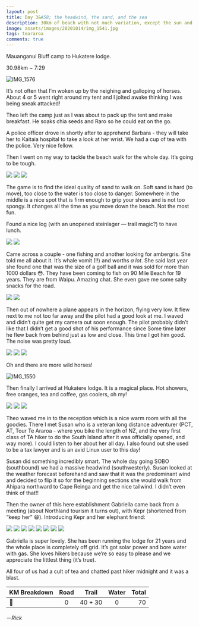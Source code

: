 ```yaml
---
layout: post
title: Day 3&#58; the headwind, the sand, and the sea
description: 30km of beach with not much variation, except the sun and the tide. But no fret, we got planes! More horses! And salty snacks!
image: assets/images/20201014/img_1541.jpg
tags: teararoa
comments: true
---
```


Mauanganui Bluff camp to Hukatere lodge.

30.98km ~ 7:29

![IMG_1576](/assets/images/20201014/img_1576.jpg)

It’s not often that I’m woken up by the neighing and galloping of horses. About 4 or 5 went right around my tent and I jolted awake thinking I was being sneak attacked!

Theo left the camp just as I was about to pack up the tent and make breakfast. He soaks chia seeds and Raro so he could eat on the go.

A police officer drove in shortly after to apprehend Barbara - they will take her to Kaitaia hospital to take a look at her wrist. We had a cup of tea with the police. Very nice fellow.

Then I went on my way to tackle the beach walk for the whole day. It’s going to be tough.

<div class="gallery" data-columns="3">
  <img src="/assets/images/20201014/img_1519.jpg">
  <img src="/assets/images/20201014/img_1521.jpg">
  <img src="/assets/images/20201014/img_1522.jpg">
</div>

The game is to find the ideal quality of sand to walk on. Soft sand is hard (to move), too close to the water is too close to danger. Somewhere in the middle is a nice spot that is firm enough to grip your shoes and is not too spongy. It changes all the time as you move down the beach. Not the most fun.

Found a nice log (with an unopened steinlager — trail magic?) to have lunch.

<div class="gallery" data-columns="2">
  <img src="/assets/images/20201014/img_1527.jpg">
  <img src="/assets/images/20201014/img_1529.jpg">
</div>

Came across a couple - one fishing and  another looking for ambergris. She told me all about it. It’s whale vomit (!!) and worths *a lot*. She said last year she found one that was the size of a golf ball and it was sold for more than 1000 dollars 😳. They have been coming to fish on 90 Mile Beach for 19 years. They are from Waipu. Amazing chat. She even gave me some salty snacks for the road.

<div class="gallery" data-columns="2">
  <img src="/assets/images/20201014/img_1530.jpg">
  <img src="/assets/images/20201014/img_1531.jpg">
</div>

Then out of nowhere a plane appears in the horizon, flying very low. It flew next to me not too far away and the pilot had a good look at me. I waved and didn’t quite get my camera out soon enough. The pilot probably didn’t like that I didn’t get a good shot of his performance since Some time later he flew back from behind just as low and close. This time I got him good. The noise was pretty loud.

<div class="gallery" data-columns="3">
  <img src="/assets/images/20201014/img_1540.jpg">
  <img src="/assets/images/20201014/img_1541.jpg">
  <img src="/assets/images/20201014/img_1542.jpg">
</div>

Oh and there are more wild horses!

![IMG_1550](/assets/images/20201014/img_1550.jpg)

Then finally I arrived at Hukatere lodge. It is a magical place. Hot showers, free oranges, tea and coffee, gas coolers, oh my!

<div class="gallery" data-columns="3">
  <img src="/assets/images/20201014/img_1552.jpg">
  <img src="/assets/images/20201014/img_1562.jpg">
  <img src="/assets/images/20201014/img_1577.jpg">
</div>

Theo waved me in to the reception which is a nice warm room with all the goodies. There I met Susan who is a veteran long distance adventurer (PCT, AT, Tour Te Araroa - where you bike the length of NZ, and the very first class of TA hiker to do the South Island after it was officially opened, and way more). I could listen to her about her all day. I also found out she used to be a tax lawyer and is an avid Linux user to this day!

Susan did something incredibly smart. The whole day going SOBO (southbound) we had a massive headwind (southwesterly). Susan looked at the weather forecast beforehand and saw that it was the predominant wind and decided to flip it so for the beginning sections she would walk from Ahipara northward to Cape Reinga and get the nice tailwind. I didn’t even think of that!! 

Then the owner of this here establishment Gabriella came back from a meeting (about Northland tourism it turns out), with Kepr (shortened from “keep her” 😄). Introducing Kepr and her elephant friend:

<div class="gallery" data-columns="3">
  <img src="/assets/images/20201014/img_1579.jpg">
  <img src="/assets/images/20201014/img_1580.jpg">
  <img src="/assets/images/20201014/img_1582.jpg">
  <img src="/assets/images/20201014/img_1583.jpg">
  <img src="/assets/images/20201014/img_1584.jpg">
  <img src="/assets/images/20201014/img_1585.jpg">
  <img src="/assets/images/20201014/img_1586.jpg">
  <img src="/assets/images/20201014/img_1587.jpg">
</div>

Gabriella is super lovely. She has been running the lodge for 21 years and the whole place is completely off grid. It’s got solar power and bore water with gas. She loves hikers because we’re so easy to please and we appreciate the littlest thing (it’s true).

All four of us had a cult of tea and chatted past hiker midnight and it was a blast.


| KM Breakdown | Road | Trail | Water | Total |
| --- |:---:|:---:|:---:| ---:|
| 🕺 | 0 | 40 + 30 | 0 | 70 |


－_Rick_
